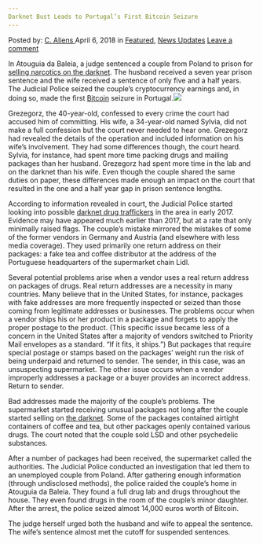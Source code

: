 ```yaml
---
Darknet Bust Leads to Portugal’s First Bitcoin Seizure
---
```

<article class="post-listing post-25289 post type-post status-publish format-standard hentry 
 tag-bitcoin tag-bust tag-leads tag-portugals tag-seizure">
<div class="post-inner">
<span>Posted by: <a href="https://www.deepdotweb.com/author/caliens/" title="">C. Aliens </a></span>
<span>April 6, 2018</span>
<span>in <a href="https://www.deepdotweb.com/category/deepdot-news/" rel="category tag">Featured</a>, <a href="https://www.deepdotweb.com/category/news-updates/" rel="category tag">News Updates</a></span>
<span><a href="https://www.deepdotweb.com/2018/04/06/darknet-bust-leads-to-portugals-first-bitcoin-seizure/#respond">Leave a comment</a></span>


<p>In Atouguia da Baleia, a judge sentenced a couple from Poland to prison for <a href="https://www.publico.pt/2018/03/22/sociedade/noticia/casal-cuja-droga-foi-parar-ao-lidl-condenado-a-cadeia-1807707">selling narcotics on the darknet</a>. The husband received a seven year prison sentence and the wife received a sentence of only five and a half years. The Judicial Police seized the couple&#8217;s cryptocurrency earnings and, in doing so, made the first <a href="http://deepdotweb.com/tag/bitcoin">Bitcoin</a> seizure in Portugal.<img class="wp-image-25295 aligncenter" src="/imgs/2018/04/word-image-10.jpeg" srcset="/imgs/2018/04/word-image-10.jpeg 660w, /imgs/2018/04/word-image-10-300x150.jpeg 300w" sizes="(max-width: 660px) 100vw, 660px" /></p>
<p>Grezegorz, the 40-year-old, confessed to every crime the court had accused him of committing. His wife, a 34-year-old named Sylvia, did not make a full confession but the court never needed to hear one. Grezegorz had revealed the details of the operation and included information on his wife&#8217;s involvement. They had some differences though, the court heard. Sylvia, for instance, had spent more time packing drugs and mailing packages than her husband. Grezegorz had spent more time in the lab and on the darknet than his wife. Even though the couple shared the same duties on paper, these differences made enough an impact on the court that resulted in the one and a half year gap in prison sentence lengths.</p>
<p>According to information revealed in court, the Judicial Police started looking into possible <a href="http://deepdotweb.com/tag/darknet">darknet drug traffickers</a> in the area in early 2017. Evidence may have appeared much earlier than 2017, but at a rate that only minimally raised flags. The couple&#8217;s mistake mirrored the mistakes of some of the former vendors in Germany and Austria (and elsewhere with less media coverage). They used primarily one return address on their packages: a fake tea and coffee distributor at the address of the Portuguese headquarters of the supermarket chain Lidl.</p>
<p>Several potential problems arise when a vendor uses a real return address on packages of drugs. Real return addresses are a necessity in many countries. Many believe that in the United States, for instance, packages with fake addresses are more frequently inspected or seized than those coming from legitimate addresses or businesses. The problems occur when a vendor ships his or her product in a package and forgets to apply the proper postage to the product. (This specific issue became less of a concern in the United States after a majority of vendors switched to Priority Mail envelopes as a standard. “If it fits, it ships.”) But packages that require special postage or stamps based on the packages’ weight run the risk of being underpaid and returned to sender. The sender, in this case, was an unsuspecting supermarket. The other issue occurs when a vendor improperly addresses a package or a buyer provides an incorrect address. Return to sender.</p>
<p>Bad addresses made the majority of the couple&#8217;s problems. The supermarket started receiving unusual packages not long after the couple started selling on <a href="http://deepdotweb.com/tag/darknet">the darknet</a>. Some of the packages contained airtight containers of coffee and tea, but other packages openly contained various drugs. The court noted that the couple sold LSD and other psychedelic substances.</p>
<p>After a number of packages had been received, the supermarket called the authorities. The Judicial Police conducted an investigation that led them to an unemployed couple from Poland. After gathering enough information (through undisclosed methods), the police raided the couple&#8217;s home in Atouguia da Baleia. They found a full drug lab and drugs throughout the house. They even found drugs in the room of the couple&#8217;s minor daughter. After the arrest, the police seized almost 14,000 euros worth of Bitcoin.</p>
<p>The judge herself urged both the husband and wife to appeal the sentence. The wife’s sentence almost met the cutoff for suspended sentences.</p>
</div>
<span style="display:none"><a href="https://www.deepdotweb.com/tag/bitcoin/" rel="tag">bitcoin</a> <a href="https://www.deepdotweb.com/tag/bust/" rel="tag">bust</a> <a href="https://www.deepdotweb.com/tag/darknet/" rel="tag">darknet</a> <a href="https://www.deepdotweb.com/tag/leads/" rel="tag">leads</a> <a href="https://www.deepdotweb.com/tag/portugals/" rel="tag">portugals</a> <a href="https://www.deepdotweb.com/tag/seizure/" rel="tag">seizure</a></span> <span style="display:none" class="updated">2018-04-06<a href="https://www.deepdotweb.com/author/caliens/" title="Posts by C. Aliens" rel="author">C. Aliens</a></strong></div>
</div>
</article>


